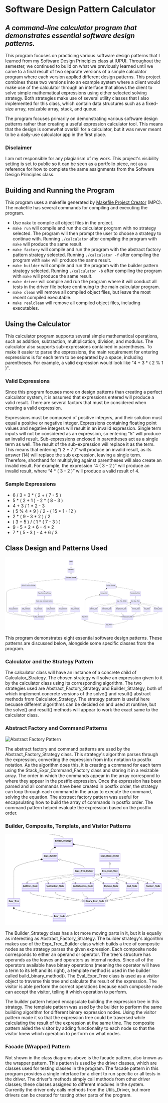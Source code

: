 # **Software Design Pattern Calculator**
## _A command-line calculator program that demonstrates essential software design patterns._

This program focuses on practicing various software design patterns that I learned from my Software Design Principles class at IUPUI. Throughout the semester, we continued to build on what we previously learned until we came to a final result of two separate versions of a simple calculator program where each version applied different design patterns. This project combines those two versions into an example system where a client would make use of the calculator through an interface that allows the client to solve simple mathematical expressions using either selected solving strategy. Both strategies make use of several utility classes that I also implemented for this class, which contain data structures such as a fixed-size array, resizable array, stack, and queue.

The program focuses primarily on demonstrating various software design patterns rather than creating a useful expression calculator tool. This means that the design is somewhat overkill for a calculator, but it was never meant to be a daily-use calculator app in the first place.

### **Disclaimer**
I am not responsible for any plagiarism of my work. This project's visibility setting is set to public so it can be seen as a portfolio piece, not as a reference for how to complete the same assignments from the Software Design Principles class. 

## Building and Running the Program
This program uses a makefile generated by [Makefile Project Creator](https://github.com/DOCGroup/MPC) (MPC). The makefile has several commands for compiling and executing the program.

- Use ```make``` to compile all object files in the project.
- ```make run``` will compile and run the calculator program with no strategy selected. The program will then prompt the user to choose a strategy to continue with. Running ```./calculator``` after compiling the program with ```make``` will produce the same result.
- ```make factory``` will compile and run the program with the abstract factory pattern strategy selected. Running ```./calculator -f``` after compiling the program with ```make``` will produce the same result.
- ```make builder``` will compile and run the program with the builder pattern strategy selected. Running ```./calculator -b``` after compiling the program with ```make``` will produce the same result.
- ```make driver``` will compile and run the program where it will conduct all tests in the driver file before continuing to the main calculator program.
- ```make clean``` will remove all compiled object files, but leave the most recent compiled executable.
- ```make realclean``` will remove all compiled object files, including executables.

## Using the Calculator
This calculator program supports several simple mathematical operations, such as addition, subtraction, multiplication, division, and modulus. The calculator also supports sub-expressions contained in parentheses. To make it easier to parse the expressions, the main requirement for entering expressions is for each term to be separated by a space, including parentheses. For example, a valid expression would look like "4 + 3 * ( 2 % 1 )".

### Valid Expressions
Since this program focuses more on design patterns than creating a perfect calculator system, it is assumed that expressions entered will produce a valid result. There are several factors that must be considered when creating a valid expression.

Expressions must be composed of positive integers, and their solution must equal a positive or negative integer. Expressions containing floating point values and negative integers will result in an invalid expression. Single term inputs will not be considered as an expression, so entering “5” will produce an invalid result. Sub-expressions enclosed in parentheses act as a single term as well. The result of the sub-expression will replace it as the term. This means that entering “( 2 * 7 )” will produce an invalid result, as its answer (14) will replace the sub expression, leaving a single term. Therefore, shorthand for multiplying against parentheses will also create an invalid result. For example, the expression “4 ( 3 - 2 )” will produce an invalid result, where “4 * ( 3 - 2 )” will produce a valid result of 4. 

### Sample Expressions
- 6 / 3 + 3 * ( 2 + ( 7 - 5 )
- 5 * ( 2 + 1 ) - 2 * ( 8 - 3 )
- 4 + 3 / 1 * 2 - 3
- ( 5 % 4 + 9 ) / 2 - ( 15 * 1 - 12 )
- 2 * ( 9 - 3 * 2 ) / 2
- ( 3 + 5 ) / ( 1 * ( 7 - 3 ) )
- 9 - 5 + 2 + 6 - 4 * 2
- 7 * ( 5 - 3 ) - 4 + 6 / 3

## Class Design and Patterns Used
![Calculator](./class_diagrams/Calculator.png)

This program demonstrates eight essential software design patterns. These patterns are discussed below, alongside some specific classes from the program.

### Calculator and the Strategy Pattern
The calculator class will have an instance of a concrete child of Calculator_Strategy. The chosen strategy will solve an expression given to it by the calculator class using its corresponding algorithm. The two strategies used are Abstract_Factory_Strategy and Builder_Strategy, both of which implement concrete versions of the solve() and result() abstract methods from Calculator_Strategy. The strategy pattern is useful here becuase different algorithms can be decided on and used at runtime, but the solve() and result() methods will appear to work the exact same to the calculator class.

### Abstract Factory and Command Patterns
![Abstract Factory Pattern](./class_diagrams/Abstract_Factory_Pattern.png)

The abstract factory and command patterns are used by the Abstract_Factory_Strategy class. This strategy's algorithm parses through the expression, converting the expression from infix notation to postfix notation. As the algorithm does this, it is creating a command for each term using the Stack_Expr_Command_Factory class and storing it in a resizable array. The order in which the commands appear in the array correspond to where they appear in the postfix expression. Once the expression has been parsed and all commands have been created in postfix order, the strategy can loop through each command in the array to execute the command, solving the equation. The abstract factory pattern was useful for encapsulating how to build the array of commands in postfix order. The command pattern helped evaluate the expression based on the postfix order.

### Builder, Composite, Template, and Visitor Patterns
![Builder Strategy](./class_diagrams/Builder_Strategy.png)

The Builder_Strategy class has a lot more moving parts in it, but it is equally as interesting as Abstract_Factory_Strategy. The builder strategy's algorithm makes use of the Expr_Tree_Builder class which builds a tree of composite nodes as the strategy parses the given expression. Each composite node corresponds to either an operand or operator. The tree's structure has operands as the leaves and operators as internal nodes. Since all of the operators available have binary operations (meaning the operator will have a term to its left and its right), a template method is used in the builder called build_binary_method(). The Eval_Expr_Tree class is used as a visitor object to traverse this tree and calculate the result of the expression. The visitor is able perform the correct operations because each composite node can accept the visitor, telling it which operation to perform.

The builder pattern helped encapsulate building the expression tree in this strategy. The template pattern was used by the builder to perform the same building algorithm for different binary expression nodes. Using the visitor pattern made it so that the expression tree could be traversed while calculating the result of the expression at the same time. The composite pattern aided the visitor by adding functionality to each node so that the visitor knew which operation to perform on what nodes.

### Facade (Wrapper) Pattern
Not shown in the class diagrams above is the facade pattern, also known as the wrapper pattern. This pattern is used by the driver classes, which are classes used for testing classes in the program. The facade pattern in this program provides a single interface for a client to run specific or all tests in the driver. The driver's methods simply call methods from other driver classes; these classes assigned to different modules in the system. Currently the driver only calls methods from the Utils_Driver, but more drivers can be created for testing other parts of the program.
